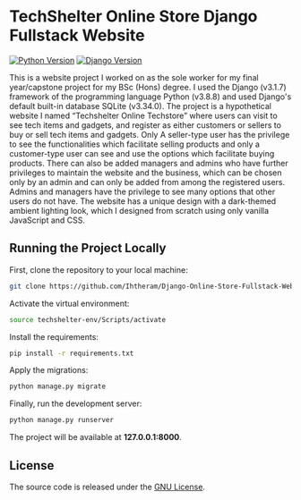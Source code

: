 # TechShelter Online Store Django Fullstack Website
[![Python Version](https://img.shields.io/badge/python-3.8.6-brightgreen.svg)](https://python.org)
[![Django Version](https://img.shields.io/badge/django-3.1.7-brightgreen.svg)](https://djangoproject.com)

This is a website project I worked on as the sole worker for my final year/capstone project for my BSc (Hons) degree. I used the Django (v3.1.7) framework of the programming language Python (v3.8.8) and used Django's default built-in database SQLite (v3.34.0).
The project is a hypothetical website I named “Techshelter Online Techstore” where users can visit to see tech items and gadgets, and register as either customers or sellers to buy or sell tech items and gadgets. Only A seller-type user has the privilege to see the functionalities which facilitate selling products and only a customer-type user can see and use the options which facilitate buying products. There can also be added managers and admins who have further privileges to maintain the website and the business, which can be chosen only by an admin and can only be added from among the registered users. Admins and managers have the privilege to see many options that other users do not have.
The website has a unique design with a dark-themed ambient lighting look, which I designed from scratch using only vanilla JavaScript and CSS.

## Running the Project Locally

First, clone the repository to your local machine:

```bash
git clone https://github.com/Ihtheram/Django-Online-Store-Fullstack-Website.git
```

Activate the virtual environment:

```bash
source techshelter-env/Scripts/activate
```

Install the requirements:

```bash
pip install -r requirements.txt
```

Apply the migrations:

```bash
python manage.py migrate
```

Finally, run the development server:

```bash
python manage.py runserver
```

The project will be available at **127.0.0.1:8000**.


## License

The source code is released under the [GNU License](https://github.com/Ihtheram/IRMTech/blob/main/LICENSE).

